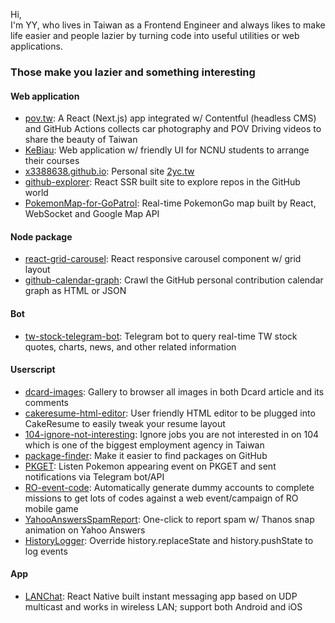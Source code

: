 Hi,  
I'm YY, who lives in Taiwan as a Frontend Engineer and always likes to make life easier and people lazier by turning code into useful utilities or web applications.

### Those make you lazier and something interesting
#### Web application
- [pov.tw](https://github.com/x3388638/pov): A React (Next.js) app integrated w/ Contentful (headless CMS) and GitHub Actions collects car photography and POV Driving videos to share the beauty of Taiwan
- [KeBiau](https://github.com/x3388638/KeBiau): Web application w/ friendly UI for NCNU students to arrange their courses
- [x3388638.github.io](https://github.com/x3388638/x3388638.github.io): Personal site [2yc.tw](https://2yc.tw)
- [github-explorer](https://github.com/x3388638/github-explorer): React SSR built site to explore repos in the GitHub world
- [PokemonMap-for-GoPatrol](https://github.com/x3388638/PokemonMap-for-GoPatrol): Real-time PokemonGo map built by React, WebSocket and Google Map API

#### Node package
- [react-grid-carousel](https://github.com/x3388638/react-grid-carousel): React responsive carousel component w/ grid layout
- [github-calendar-graph](https://github.com/x3388638/github-calendar-graph): Crawl the GitHub personal contribution calendar graph as HTML or JSON

#### Bot
- [tw-stock-telegram-bot](https://github.com/x3388638/tw-stock-telegram-bot): Telegram bot to query real-time TW stock quotes, charts, news, and other related information

#### Userscript
- [dcard-images](https://github.com/x3388638/dcard-images): Gallery to browser all images in both Dcard article and its comments
- [cakeresume-html-editor](https://github.com/x3388638/cakeresume-html-editor): User friendly HTML editor to be plugged into CakeResume to easily tweak your resume layout
- [104-ignore-not-interesting](https://github.com/x3388638/104-ignore-not-interesting): Ignore jobs you are not interested in on 104 which is one of the biggest employment agency in Taiwan
- [package-finder](https://github.com/x3388638/package-finder): Make it easier to find packages on GitHub
- [PKGET](https://hackmd.io/@x3388638/SJOrobrA?type=view): Listen Pokemon appearing event on PKGET and sent notifications via Telegram bot/API
- [RO-event-code](https://hackmd.io/@x3388638/B1pB-7j-z?type=view): Automatically generate dummy accounts to complete missions to get lots of codes against a web event/campaign of RO mobile game
- [YahooAnswersSpamReport](https://github.com/x3388638/YahooAnswersSpamReport): One-click to report spam w/ Thanos snap animation on Yahoo Answers
- [HistoryLogger](https://gist.github.com/x3388638/91d3b70ccc4d9419155df95b96683844): Override history.replaceState and history.pushState to log events

#### App
- [LANChat](https://github.com/x3388638/LANChat): React Native built instant messaging app based on UDP multicast and works in wireless LAN; support both Android and iOS
